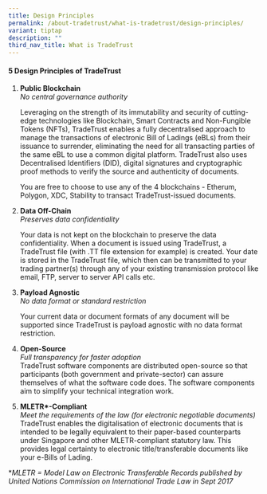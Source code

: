 ```yaml
---
title: Design Principles
permalink: /about-tradetrust/what-is-tradetrust/design-principles/
variant: tiptap
description: ""
third_nav_title: What is TradeTrust
---
```

<h4>5 Design Principles of TradeTrust</h4>
<ol data-tight="true" class="tight">
<li>
<p><strong>Public Blockchain</strong> 
<br><em>No central governance authority</em> 
<br>
</p>
<p>Leveraging on the strength of its immutability and security of cutting-edge
technologies like Blockchain, Smart Contracts and Non-Fungible Tokens (NFTs),
TradeTrust enables a fully decentralised approach to manage the transactions
of electronic Bill of Ladings (eBLs) from their issuance to surrender,
eliminating the need for all transacting parties of the same eBL to use
a common digital platform. TradeTrust also uses Decentralised Identifiers
(DID), digital signatures and cryptographic proof methods to verify the
source and authenticity of documents.</p>
<p>You are free to choose to use any of the 4 blockchains - Etherum, Polygon,
XDC, Stability to transact TradeTrust-issued documents.</p>
</li>
</ol>
<p></p>
<ol start="2" data-tight="true" class="tight">
<li>
<p><strong>Data Off-Chain</strong> 
<br><em>Preserves data confidentiality</em>
</p>
<p>Your data is not kept on the blockchain to preserve the data confidentiality.
When a document is issued using TradeTrust, a TradeTrust file (with .TT
file extension for example) is created. Your date is stored in the TradeTrust
file, which then can be transmitted to your trading partner(s) through
any of your existing transmission protocol like email, FTP, server to server
API calls etc.</p>
</li>
</ol>
<p></p>
<ol start="3" data-tight="true" class="tight">
<li>
<p><strong>Payload Agnostic</strong> 
<br><em>No data format or standard restriction</em>
</p>
<p>Your current data or document formats of any document will be supported
since TradeTrust is payload agnostic with no data format restriction.</p>
</li>
</ol>
<p></p>
<ol start="4" data-tight="true" class="tight">
<li>
<p><strong>Open-Source</strong> 
<br><em>Full transparency for faster adoption</em> 
<br>TradeTrust software components are distributed open-source so that participants
(both government and private-sector) can assure themselves of what the
software code does. The software components aim to simplify your technical
integration work.</p>
</li>
</ol>
<p></p>
<ol start="5" data-tight="true" class="tight">
<li>
<p><strong>MLETR*-Compliant</strong> 
<br><em>Meet the requirements of the law (for electronic negotiable documents)</em> 
<br>TradeTrust enables the digitalisation of electronic documents that is
intended to be legally equivalent to their paper-based counterparts under
Singapore and other MLETR-compliant statutory law. This provides legal
certainty to electronic title/transferable documents like your e-Bills
of Lading.</p>
</li>
</ol>
<p></p>
<p>*<em>MLETR = Model Law on Electronic Transferable Records published by United Nations Commission on International Trade Law in Sept 2017</em>
</p>